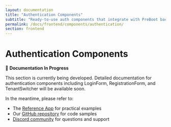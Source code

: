 ```yaml
---
layout: documentation
title: "Authentication Components"
subtitle: "Ready-to-use auth components that integrate with PreBoot backend"
permalink: /docs/frontend/components/authentication/
section: frontend
---
```


# Authentication Components

🚧 **Documentation In Progress**

This section is currently being developed. Detailed documentation for authentication components including LoginForm, RegistrationForm, and TenantSwitcher will be available soon.

In the meantime, please refer to:
- The [Reference App](/docs/reference-app/overview/) for practical examples
- Our [GitHub repository](https://github.com/preboot-io/preboot) for code samples
- [Discord community](https://discord.gg/Ux7ruzctZ5) for questions and support